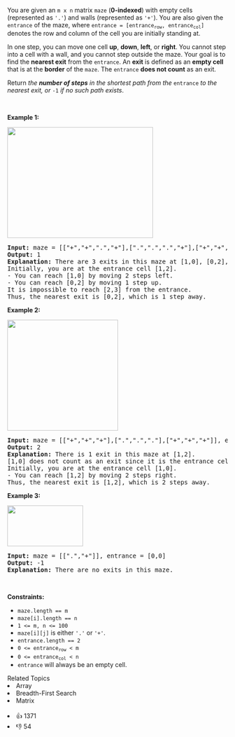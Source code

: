 <p>You are given an <code>m x n</code> matrix <code>maze</code> (<strong>0-indexed</strong>) with empty cells (represented as <code>'.'</code>) and walls (represented as <code>'+'</code>). You are also given the <code>entrance</code> of the maze, where <code>entrance = [entrance<sub>row</sub>, entrance<sub>col</sub>]</code> denotes the row and column of the cell you are initially standing at.</p>

<p>In one step, you can move one cell <strong>up</strong>, <strong>down</strong>, <strong>left</strong>, or <strong>right</strong>. You cannot step into a cell with a wall, and you cannot step outside the maze. Your goal is to find the <strong>nearest exit</strong> from the <code>entrance</code>. An <strong>exit</strong> is defined as an <strong>empty cell</strong> that is at the <strong>border</strong> of the <code>maze</code>. The <code>entrance</code> <strong>does not count</strong> as an exit.</p>

<p>Return <em>the <strong>number of steps</strong> in the shortest path from the </em><code>entrance</code><em> to the nearest exit, or </em><code>-1</code><em> if no such path exists</em>.</p>

<p>&nbsp;</p> 
<p><strong class="example">Example 1:</strong></p> 
<img alt="" src="https://assets.leetcode.com/uploads/2021/06/04/nearest1-grid.jpg" style="width: 333px; height: 253px;" /> 
<pre>
<strong>Input:</strong> maze = [["+","+",".","+"],[".",".",".","+"],["+","+","+","."]], entrance = [1,2]
<strong>Output:</strong> 1
<strong>Explanation:</strong> There are 3 exits in this maze at [1,0], [0,2], and [2,3].
Initially, you are at the entrance cell [1,2].
- You can reach [1,0] by moving 2 steps left.
- You can reach [0,2] by moving 1 step up.
It is impossible to reach [2,3] from the entrance.
Thus, the nearest exit is [0,2], which is 1 step away.
</pre>

<p><strong class="example">Example 2:</strong></p> 
<img alt="" src="https://assets.leetcode.com/uploads/2021/06/04/nearesr2-grid.jpg" style="width: 253px; height: 253px;" /> 
<pre>
<strong>Input:</strong> maze = [["+","+","+"],[".",".","."],["+","+","+"]], entrance = [1,0]
<strong>Output:</strong> 2
<strong>Explanation:</strong> There is 1 exit in this maze at [1,2].
[1,0] does not count as an exit since it is the entrance cell.
Initially, you are at the entrance cell [1,0].
- You can reach [1,2] by moving 2 steps right.
Thus, the nearest exit is [1,2], which is 2 steps away.
</pre>

<p><strong class="example">Example 3:</strong></p> 
<img alt="" src="https://assets.leetcode.com/uploads/2021/06/04/nearest3-grid.jpg" style="width: 173px; height: 93px;" /> 
<pre>
<strong>Input:</strong> maze = [[".","+"]], entrance = [0,0]
<strong>Output:</strong> -1
<strong>Explanation:</strong> There are no exits in this maze.
</pre>

<p>&nbsp;</p> 
<p><strong>Constraints:</strong></p>

<ul> 
 <li><code>maze.length == m</code></li> 
 <li><code>maze[i].length == n</code></li> 
 <li><code>1 &lt;= m, n &lt;= 100</code></li> 
 <li><code>maze[i][j]</code> is either <code>'.'</code> or <code>'+'</code>.</li> 
 <li><code>entrance.length == 2</code></li> 
 <li><code>0 &lt;= entrance<sub>row</sub> &lt; m</code></li> 
 <li><code>0 &lt;= entrance<sub>col</sub> &lt; n</code></li> 
 <li><code>entrance</code> will always be an empty cell.</li> 
</ul>

<div><div>Related Topics</div><div><li>Array</li><li>Breadth-First Search</li><li>Matrix</li></div></div><br><div><li>👍 1371</li><li>👎 54</li></div>